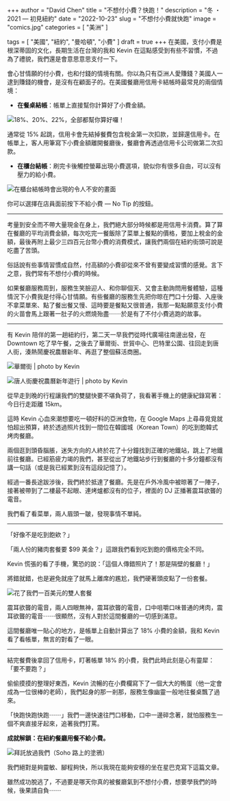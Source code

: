+++
author = "David Chen"
title = "不想付小費？快跑！"
description = "冬 ・ 2021 — 初見紐約"
date = "2022-10-23"
slug = "不想付小費就快跑"
image = "comics.jpg"
categories = [
    "美洲"
]

tags = [
    "美國",
    "紐約",
    "曼哈頓",
    "小費"
]
draft = true
+++
在美國，支付小費是根深蒂固的文化，長期生活在台灣的我和 Kevin 在這點感受到有些不習慣，不過為了禮貌，我們還是會意思意思支付一下。

會心甘情願的付小費，也和付錢的情境有關。你以為只有亞洲人愛賺錢？美國人一逮到賺錢的機會，是沒有在顧面子的。在美國餐廳用信用卡結帳時最常見的兩個情境：

- **在餐桌結帳**：帳單上直接幫你計算好了小費金額。

![18%、20%、22%，全部都幫你算好囉！](receipt.jpg)

通常從 15% 起跳，信用卡會先結掉餐費包含稅金第一次扣款，並歸還信用卡。在帳單上，客人用筆寫下小費金額離開餐廳後，餐廳會再透過信用卡公司做第二次扣款。

- **在櫃台結帳**：刷完卡後觸控螢幕出現小費選項，貌似你有很多自由，可以沒有壓力的給小費。

![在櫃台結帳時會出現的令人不安的畫面](tip-screen.png)

你可以選擇在店員面前按下不給小費 — No Tip 的按鈕。

---

考量到安全而不帶大量現金在身上，我們絕大部分時候都是用信用卡消費。算了算在餐廳的平均消費金額，每次吃完一餐飯除了菜單上餐點的價格，要加上稅金的金額，最後再附上最少三四百元台幣小費的消費模式，讓我們兩個在紐約街頭可說是吃盡了苦頭。

俗話說有些事情習慣成自然，付高額的小費卻從來不曾有要變成習慣的感覺。言下之意，我們常有不想付小費的時候。

如果餐廳服務周到，服務生笑臉迎人、和你聊個天、又會主動詢問用餐體驗，這種情況下小費我是付得心甘情願。有些餐廳的服務生先把你晾在門口十分鐘、入座後不拿菜單來、點了餐出餐又慢、這時要是餐點又很普通，我那一點點願意支付小費的火苗會馬上跟著一肚子的火燃燒殆盡⋯⋯於是有了不付小費逃跑的故事。

---

有 Kevin 陪伴的第一趟紐約行，第二天一早我們從時代廣場往南邊出發，在 Downtown 吃了早午餐，之後去了華爾街、世貿中心、巴特里公園、往回走到唐人街，湊熱鬧慶祝農曆新年、再逛了整個蘇活商圈。

![華爾街 | photo by Kevin](wall-street.jpg)

![唐人街慶祝農曆新年遊行 | photo by Kevin](china-town.jpg)

從早走到晚的行程讓我們的雙腿快要不堪負荷了，我看著手機上的健康紀錄寫著：今日行走距離 15km。

這時 Kevin 心血來潮想要吃一頓好料的亞洲食物，在 Google Maps 上尋尋覓覓就怕超出預算，終於透過照片找到一間位在韓國城（Korean Town）的吃到飽韓式烤肉餐廳。

兩個逛到頭昏腦脹，迷失方向的人終於花了十分鐘找到正確的地鐵站，跳上了地鐵前往餐廳。已經筋疲力竭的我們，甚至從出了地鐵站步行到餐廳的十多分鐘都沒有講一句話（或是我已經累到沒有這段記憶了）。

經過一番長途跋涉後，我們終於抵達了餐廳。先是在戶外冷風中被晾著了一陣子，接著被帶到了二樓最不起眼、連烤爐都沒有的位子，裡面的 DJ 正播著震耳欲聾的電音。

我們看了看菜單，兩人眉頭一皺，發現事情不單純。

---

「好像不是吃到飽欸？」

「兩人份的豬肉套餐要 $99 美金？」這跟我們看到吃到飽的價格完全不同。

Kevin 慌張的看了手機，驚恐的說：「這個人傳錯照片了！那是隔壁的餐廳！」

將錯就錯，也是避免就座了就馬上離席的尷尬，我們硬著頭皮點了一份套餐。

![花了我們一百美元的雙人套餐](bbq.jpg)

震耳欲聾的電音，兩人四眼無神，震耳欲聾的電音，口中咀嚼口味普通的烤肉，震耳欲聾的電音⋯⋯很顯然，沒有人對於這間餐廳的一切感到滿意。

這間餐廳唯一貼心的地方，是帳單上自動計算出了 18% 小費的金額，我和 Kevin 看了看帳單，無言的對看了一眼。

---

結完餐費後拿回了信用卡，盯著帳單 18% 的小費，我們此時此刻是心有靈犀：「要不要跑？」

偷偷摸摸的整理好東西，Kevin 流暢的在小費欄寫下了一個大大的鴨蛋（他一定會成為一位很棒的老師），我們起身的那一剎那，服務生像幽靈一般地往餐桌飄了過來。

「快跑快跑快跑⋯⋯」我們一邊快速往門口移動，口中一邊碎念著，就怕服務生一個不爽直接牙起來，追著我們打罵。

**成就解鎖：在紐約餐廳用餐不給小費。**

![拜託放過我們（Soho 路上的塗鴉）](comics.jpg)

我們絕對是夠靈敏、腳程夠快，所以我現在能夠安穩的坐在星巴克寫下這篇文章。

雖然成功脫逃了，不過要是哪天你真的被餐廳氣到不想付小費，想要學我們的時候，後果請自負⋯⋯